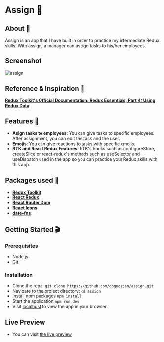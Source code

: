 # Assign 🏢

## About 📖

Assign is an app that I have built in order to practice my intermediate Redux skills. With assign, a manager can assign tasks to his/her employees.

## Screenshot
![assign](https://github.com/doguozcan/assign/assets/76822280/a65e7f41-d8f9-450f-a1a5-e53bf178e804)

## Reference & Inspiration 📙

**<a href="https://redux.js.org/tutorials/essentials/part-4-using-data">Redux Toolkit's Official Documentation: Redux Essentials, Part 4: Using Redux Data</a>**

## Features 🔩

- **Asign tasks to employees**: You can give tasks to specific employees. After assignment, you can edit the task and the user.
- **Emojis**: You can give reactions to tasks with specific emojis.
- **RTK and React Redux Features**: RTK's hooks such as configureStore, createSlice or react-redux's methods such as useSelector and useDispatch used in the app so you can practice your Redux skills with this app.

## Packages used 📁

- **<a href="https://www.npmjs.com/package/@reduxjs/toolkit">Redux Toolkit</a>**
- **<a href="https://www.npmjs.com/package/react-redux">React Redux</a>**
- **<a href="https://www.npmjs.com/package/react-router-dom">React Router Dom</a>**
- **<a href="https://www.npmjs.com/package/react-icons">React Icons</a>**
- **<a href="https://www.npmjs.com/package/date-fns">date-fns</a>**

## Getting Started 🎬

### Prerequisites

- Node.js
- Git

### Installation

- Clone the repo:
  `git clone https://github.com/doguozcan/assign.git`
- Navigate to the project directory:
  `cd assign`
- Install npm packages
  `npm install`
- Start the application
  `npm run dev`
- Visit <a href="http://localhost:5137">localhost</a> to view the app in your browser.

## Live Preview

- You can visit <a href="https://willowy-semifreddo-8d4a7c.netlify.app/">the live preview</a>
